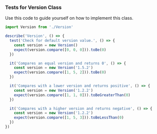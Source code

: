 <a name="Tests for `Version` Class"></a>

### Tests for Version Class

Use this code to guide yourself on how to implement this class.
```javascript
import Version from './Version'

describe('Version', () => {
  test('Check for default version value.', () => {
    const version = new Version()
    expect(version.compare([0, 0, 0])).toBe(0)
  })

  it('Compares an equal version and returns 0', () => {
    const version = new Version('1.5.2')
    expect(version.compare([1, 5, 2])).toBe(0)
  })

  it('Compares with a lower version and returns positive', () => {
    const version = new Version('1.2.2')
    expect(version.compare([1, 1, 0])).toBeGreaterThan(0)
  })

  it('Compares with a higher version and returns negative', () => {
    const version = new Version('1.2.2')
    expect(version.compare([1, 5, 3])).toBeLessThan(0)
  })
})

```